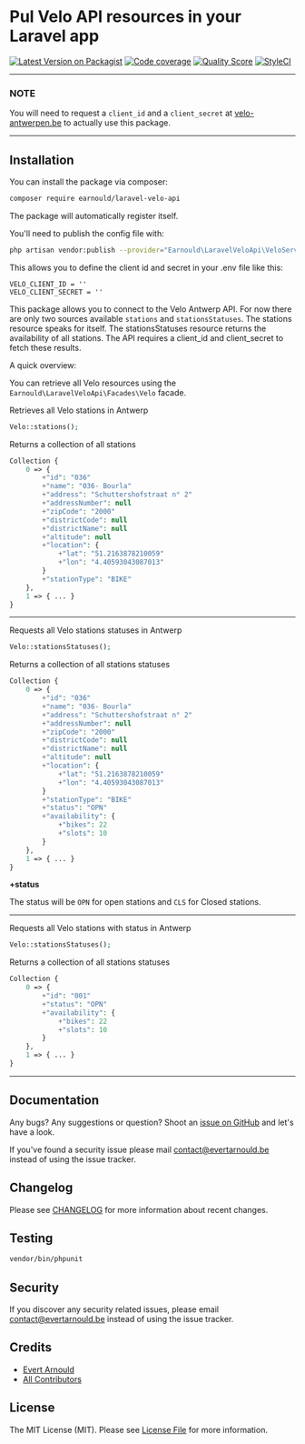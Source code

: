 # Pul Velo API resources in your Laravel app

[![Latest Version on Packagist](https://img.shields.io/packagist/v/earnould/laravel-velo-api.svg?style=flat-square)](https://packagist.org/packages/earnould/laravel-velo-api)
[![Code coverage](https://scrutinizer-ci.com/g/earnould/laravel-velo-api/badges/coverage.png)](https://scrutinizer-ci.com/g/earnould/laravel-velo-api)
[![Quality Score](https://img.shields.io/scrutinizer/g/earnould/laravel-velo-api.svg?style=flat-square)](https://scrutinizer-ci.com/g/earnould/laravel-velo-api)
[![StyleCI](https://styleci.io/repos/61802818/shield)](https://styleci.io/repos/182159944)
___
### **NOTE**
You will need to request a `client_id` and a `client_secret` at [velo-antwerpen.be](https://www.velo-antwerpen.be) to actually use this package.
___

## Installation

You can install the package via composer:

``` bash
composer require earnould/laravel-velo-api
```

The package will automatically register itself.

You'll need to publish the config file with:
```bash
php artisan vendor:publish --provider="Earnould\LaravelVeloApi\VeloServiceProvider" --tag="config"
```

This allows you to define the client id and secret in your .env file like this:

```
VELO_CLIENT_ID = ''
VELO_CLIENT_SECRET = ''
```

This package allows you to connect to the Velo Antwerp API. For now there are only two sources available `stations` and `stationsStatuses`. The stations resource speaks for itself. The stationsStatuses resource returns the availability of all stations. The API requires a client_id and client_secret to fetch these results.

A quick overview:

You can retrieve all Velo resources using the `Earnould\LaravelVeloApi\Facades\Velo` facade.

Retrieves all Velo stations in Antwerp
```php
Velo::stations();
```
Returns a collection of all stations
```php
Collection {
    0 => {
        +"id": "036"
        +"name": "036- Bourla"
        +"address": "Schuttershofstraat n° 2"
        +"addressNumber": null
        +"zipCode": "2000"
        +"districtCode": null
        +"districtName": null
        +"altitude": null
        +"location": {
            +"lat": "51.2163878210059"
            +"lon": "4.40593043087013"
        }
        +"stationType": "BIKE"
    },
    1 => { ... }
}
```
___

Requests all Velo stations statuses in Antwerp

```php
Velo::stationsStatuses();
```
Returns a collection of all stations statuses

```php
Collection {
    0 => {
        +"id": "036"
        +"name": "036- Bourla"
        +"address": "Schuttershofstraat n° 2"
        +"addressNumber": null
        +"zipCode": "2000"
        +"districtCode": null
        +"districtName": null
        +"altitude": null
        +"location": {
            +"lat": "51.2163878210059"
            +"lon": "4.40593043087013"
        }
        +"stationType": "BIKE"
        +"status": "OPN"
        +"availability": {
            +"bikes": 22
            +"slots": 10
        }
    },
    1 => { ... }
}
```

**+status**

The status will be `OPN` for open stations and `CLS` for Closed stations.

___

Requests all Velo stations with status in Antwerp

```php
Velo::stationsStatuses();
```
Returns a collection of all stations statuses

```php
Collection {
    0 => {
        +"id": "001"
        +"status": "OPN"
        +"availability": {
            +"bikes": 22
            +"slots": 10
        }
    },
    1 => { ... }
}
```
___
## Documentation

Any bugs? Any suggestions or question? Shoot an [issue on GitHub](https://github.com/earnould/laravel-velo-api/issues) and let's have a look.

If you've found a security issue please mail [contact@evertarnould.be](mailto:contact@evertarnould.be) instead of using the issue tracker.

## Changelog

Please see [CHANGELOG](CHANGELOG.md) for more information about recent changes.

## Testing

``` bash
vendor/bin/phpunit
```

## Security

If you discover any security related issues, please email [contact@evertarnould.be](mailto:contact@evertarnould.be) instead of using the issue tracker.

## Credits

- [Evert Arnould](https://github.com/earnould)
- [All Contributors](../../contributors)

## License

The MIT License (MIT). Please see [License File](LICENSE) for more information.